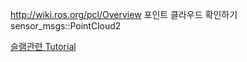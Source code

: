 http://wiki.ros.org/pcl/Overview
포인트 클라우드 확인하기
sensor_msgs::PointCloud2

[슬램관련 Tutorial](https://intel.github.io/robot_devkit_doc/pages/slam.html)

